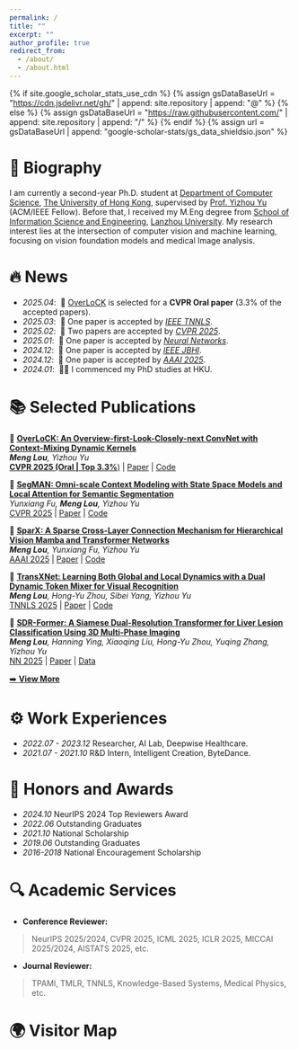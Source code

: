 ```yaml
---
permalink: /
title: ""
excerpt: ""
author_profile: true
redirect_from: 
  - /about/
  - /about.html
---
```


{% if site.google_scholar_stats_use_cdn %}
{% assign gsDataBaseUrl = "https://cdn.jsdelivr.net/gh/" | append: site.repository | append: "@" %}
{% else %}
{% assign gsDataBaseUrl = "https://raw.githubusercontent.com/" | append: site.repository | append: "/" %}
{% endif %}
{% assign url = gsDataBaseUrl | append: "google-scholar-stats/gs_data_shieldsio.json" %}

<span class='anchor' id='about-me'></span>

# 📝 Biography
I am currently a second-year Ph.D. student at [Department of Computer Science](https://www.cs.hku.hk/), [The University of Hong Kong](https://www.hku.hk/), supervised by [Prof. Yizhou Yu](https://i.cs.hku.hk/~yzyu/index.html) (ACM/IEEE Fellow). Before that, I received my M.Eng degree from [School of Information Science and Engineering](https://xxxyen.lzu.edu.cn), [Lanzhou University](https://en.lzu.edu.cn).
My research interest lies at the intersection of computer vision and machine learning, focusing on vision foundation models and medical Image analysis.


# 🔥 News    
- *2025.04*: &nbsp;🎉 [OverLoCK](https://arxiv.org/abs/2502.20087) is selected for a **CVPR Oral paper** (3.3% of the accepted papers).
- *2025.03*: &nbsp;🎉 One paper is accepted by [*IEEE TNNLS*](https://ieeexplore.ieee.org/xpl/RecentIssue.jsp?punumber=5962385).
- *2025.02*: &nbsp;🎉 Two papers are accepted by [*CVPR 2025*](https://cvpr.thecvf.com/).
- *2025.01*: &nbsp;🎉 One paper is accepted by [*Neural Networks*](https://www.sciencedirect.com/journal/neural-networks).
- *2024.12*: &nbsp;🎉 One paper is accepted by [*IEEE JBHI*](https://ieeexplore.ieee.org/xpl/RecentIssue.jsp?punumber=6221020).
- *2024.12*: &nbsp;🎉 One paper is accepted by [*AAAI 2025*](https://aaai.org/conference/aaai/aaai-25/).
- *2024.01*: &nbsp;👨‍🎓 I commenced my PhD studies at HKU.

# 📚 Selected Publications
<!-- <div class='paper-box'><div class='paper-box-image'><div><div class="badge">AAAI 2025</div><img src='images/sparx.jpg' alt="sym" width="100%"></div></div>
<div class='paper-box-text' markdown="1"> -->

📄 [**OverLoCK: An Overview-first-Look-Closely-next ConvNet with Context-Mixing Dynamic Kernels**](https://arxiv.org/abs/2502.20087)   
***Meng Lou**, Yizhou Yu*  
[**CVPR 2025 (Oral | Top 3.3%**)](https://cvpr.thecvf.com/) | [Paper](https://arxiv.org/abs/2502.20087) | [Code](https://github.com/LMMMEng/OverLoCK)

📄 [**SegMAN: Omni-scale Context Modeling with State Space Models and Local Attention for Semantic Segmentation**](https://arxiv.org/abs/2412.11890)   
*Yunxiang Fu, **Meng Lou**, Yizhou Yu*  
[CVPR 2025](https://cvpr.thecvf.com/) | [Paper](https://arxiv.org/abs/2412.11890) | [Code](https://github.com/yunxiangfu2001/SegMAN)

📄 [**SparX: A Sparse Cross-Layer Connection Mechanism for Hierarchical Vision Mamba and Transformer Networks**](https://arxiv.org/abs/2409.09649)  
***Meng Lou**, Yunxiang Fu, Yizhou Yu*  
[AAAI 2025](https://aaai.org/conference/aaai/aaai-25/) | [Paper](https://arxiv.org/abs/2409.09649) | [Code](https://github.com/LMMMEng/SparX)

📄 [**TransXNet: Learning Both Global and Local Dynamics with a Dual Dynamic Token Mixer for Visual Recognition**](https://arxiv.org/abs/2310.19380)  
***Meng Lou**, Hong-Yu Zhou, Sibei Yang, Yizhou Yu*  
[TNNLS 2025](https://ieeexplore.ieee.org/xpl/RecentIssue.jsp?punumber=5962385) | [Paper](https://arxiv.org/abs/2310.19380) | [Code](https://goo.su/lySyydN)

📄 [**SDR-Former: A Siamese Dual-Resolution Transformer for Liver Lesion Classification Using 3D Multi-Phase Imaging**](https://www.sciencedirect.com/science/article/pii/S0893608025001078)   
***Meng Lou**, Hanning Ying, Xiaoqing Liu, Hong-Yu Zhou, Yuqing Zhang, Yizhou Yu*   
[NN 2025](https://www.sciencedirect.com/journal/neural-networks) | [Paper](https://www.sciencedirect.com/science/article/pii/S0893608025001078) | [Data](https://github.com/LMMMEng/LLD-MMRI-Dataset)

[➡️ **View More**](https://scholar.google.com/citations?hl=en&user=7LpSm34AAAAJ&view_op=list_works&sortby=pubdate)


# ⚙️ Work Experiences
- *2022.07 - 2023.12*  Researcher, AI Lab, Deepwise Healthcare.
- *2021.07 - 2021.10*  R&D Intern, Intelligent Creation, ByteDance.

# 🥇 Honors and Awards
- *2024.10*  NeurIPS 2024 Top Reviewers Award
- *2022.06*  Outstanding Graduates
- *2021.10*  National Scholarship
- *2019.06*  Outstanding Graduates
- *2016-2018*  National Encouragement Scholarship

# 🔍 Academic Services

- **Conference Reviewer:**
> NeurIPS 2025/2024, CVPR 2025, ICML 2025, ICLR 2025, MICCAI 2025/2024, AISTATS 2025, etc.

- **Journal Reviewer:**
> TPAMI, TMLR, TNNLS, Knowledge-Based Systems, Medical Physics, etc.


<!-- # 🌍 Visitor Map
<script type="text/javascript" src="//rf.revolvermaps.com/0/0/6.js?i=54e0ojatafc&amp;m=7&amp;c=e63100&amp;cr1=ffffff&amp;f=arial&amp;l=0&amp;bv=90&amp;lx=-420&amp;ly=420&amp;hi=20&amp;he=7&amp;hc=a8ddff&amp;rs=80" async="async"></script> -->

# 🌍 Visitor Map
<script type="text/javascript" id="clustrmaps" src="//clustrmaps.com/map_v2.js?d=0xYzgHdIQEACXR9DLJjZYV74qJZJ8L6jkWuJmTBtDqw"></script>
